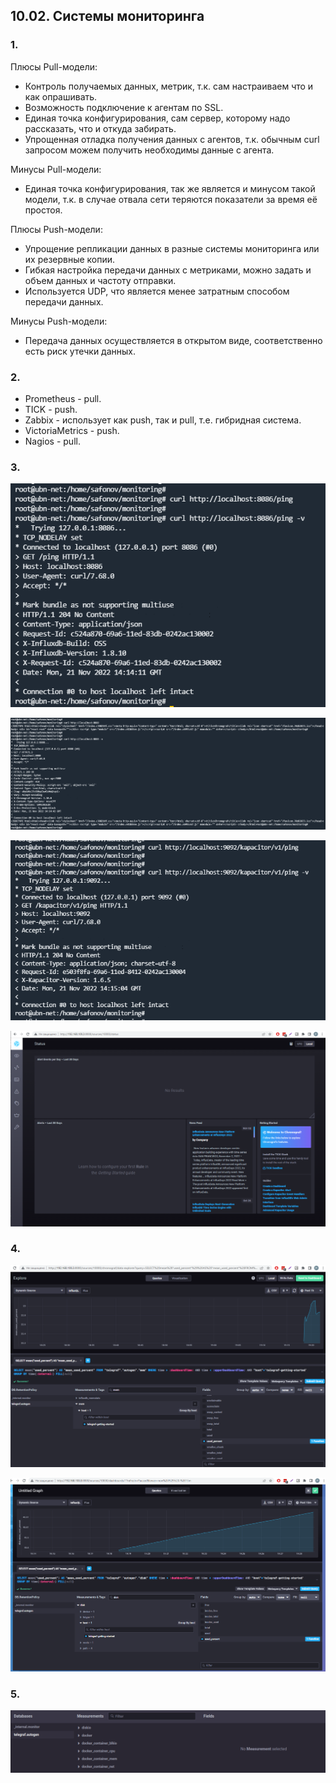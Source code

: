 ## 10.02. Системы мониторинга

### 1. 

Плюсы Pull-модели:
- Контроль получаемых данных, метрик, т.к. сам настраиваем что и как опрашивать.
- Возможность подключение к агентам по SSL.
- Единая точка конфигурирования, сам сервер, которому надо рассказать, что и откуда забирать.
- Упрощенная отладка получения данных с агентов, т.к. обычным curl запросом можем получить необходимы данные с агента.

Минусы Pull-модели:
- Единая точка конфигурирования, так же является и минусом такой модели, т.к. в случае отвала сети теряются показатели за время её простоя.

Плюсы Push-модели: 
- Упрощение репликации данных в разные системы мониторинга или их резервные копии.
- Гибкая настройка передачи данных с метриками, можно задать и объем данных и частоту отправки.
- Используется UDP, что является менее затратным способом передачи данных.

Минусы Push-модели:
- Передача данных осуществляется в открытом виде, соответственно есть риск утечки данных.

### 2. 

- Prometheus - pull.
- TICK - push.
- Zabbix - использует как push, так и pull, т.е. гибридная система.
- VictoriaMetrics - push.
- Nagios - pull.

### 3.

![img.png](pic/img.png)

![img_1.png](pic/img_1.png)

![img_2.png](pic/img_2.png)

![img_3.png](pic/img_3.png)

### 4.

![img_4.png](pic/img_4.png)

![img_5.png](pic/img_5.png)

### 5.

![img_6.png](pic/img_6.png)